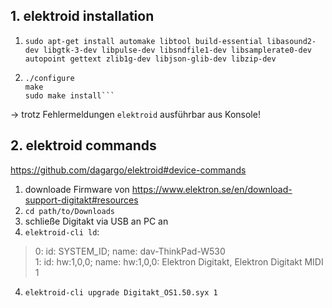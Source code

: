 ## 1. elektroid installation

1. `sudo apt-get install automake libtool build-essential libasound2-dev libgtk-3-dev libpulse-dev libsndfile1-dev libsamplerate0-dev autopoint gettext zlib1g-dev libjson-glib-dev libzip-dev `
2. ```autoreconf --install
   ./configure
   make
   sudo make install```
→ trotz Fehlermeldungen `elektroid` ausführbar aus Konsole!

## 2. elektroid commands

https://github.com/dagargo/elektroid#device-commands

1. downloade Firmware von https://www.elektron.se/en/download-support-digitakt#resources
2. `cd path/to/Downloads`
3. schließe Digitakt via USB an PC an
4. `elektroid-cli ld`:
>	 0: id: SYSTEM_ID; name: dav-ThinkPad-W530  
		1: id: hw:1,0,0; name: hw:1,0,0: Elektron Digitakt, Elektron Digitakt MIDI 1
4. `elektroid-cli upgrade Digitakt_OS1.50.syx 1`
